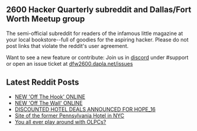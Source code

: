 ## 2600 Hacker Quarterly subreddit and Dallas/Fort Worth Meetup group
The semi-official subreddit for readers of the infamous little magazine at your local bookstore--full of goodies for the aspiring hacker. Please do not post links that violate the reddit's user agreement.

Want to see a new feature or contribute: 
Join us in [discord](https://dfw2600.dapla.net/chat) under #support or open an issue ticket at [dfw2600.dapla.net/issues](https://dfw2600.dapla.net/issues)

## Latest Reddit Posts
<!-- BLOG-POST-LIST:START -->
- [NEW 'Off The Hook' ONLINE](https://2600.com/hook/05-03-2025)
- [NEW 'Off The Wall' ONLINE](https://2600.com/wall/04-03-2025)
- [DISCOUNTED HOTEL DEALS ANNOUNCED FOR HOPE_16](https://2600.com/content/discounted-hotel-deals-announced-hope16)
- [Site of the former Pennsylvania Hotel in NYC](https://www.reddit.com/r/2600/comments/1j3fr12/site_of_the_former_pennsylvania_hotel_in_nyc/)
- [You all ever play around with OLPCs?](https://www.reddit.com/r/2600/comments/1j3fdfz/you_all_ever_play_around_with_olpcs/)
<!-- BLOG-POST-LIST:END -->
